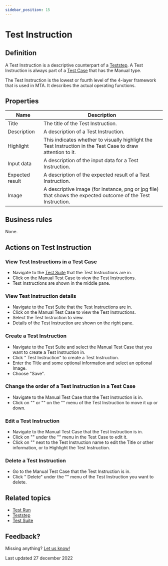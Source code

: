 ```yaml
---
sidebar_position: 15
---
```



# Test Instruction


## Definition

A Test Instruction is a descriptive counterpart of a [Teststep](teststep). A Test Instruction is always part of a [Test Case](test-case) that has the Manual type.

The Test Instruction is the lowest or fourth level of the 4-layer framework that is used in MTA. It describes the actual operating functions. 

## Properties
| Name            | Description                                                                                                  |
| --------------- | ------------------------------------------------------------------------------------------------------------ |
| Title           | The title of the Test Instruction.                                                                           |
| Description     | A description of a Test Instruction.                                                                         |
| Highlight       | This indicates whether to visually highlight the Test Instruction in the Test Case to draw attention to it.  |
| Input data      | A description of the input data for a Test Instruction.                                                      |
| Expected result | A description of the expected result of a Test Instruction.                                                  |
| Image           | A descriptive image (for instance, png or jpg file) that shows the expected outcome of the Test Instruction. |

## Business rules

None.

## Actions on Test Instruction

### View Test Instructions in a Test Case
- Navigate to the [Test Suite](test-suite) that the Test Instructions are in.
- Click on the Manual Test Case to view the Test Instructions.
- Test Instructions are shown in the middle pane.

### View Test Instruction details
- Navigate to the Test Suite that the Test Instructions are in.
- Click on the Manual Test Case to view the Test Instructions.
- Select the Test Instruction to view.
- Details of the Test Instruction are shown on the right pane.

### Create a Test Instruction 
- Navigate to the Test Suite and select the Manual Test Case that you want to create a Test Instruction in.
- Click "<i class="fal fa-info-circle"></i> Test Instruction" to create a Test Instruction.
- Enter the Title and some optional information and select an optional Image.
- Choose "Save".

### Change the order of a Test Instruction in a Test Case
- Navigate to the Manual Test Case that the Test Instruction is in.
- Click on "<i class="fas fa-arrow-up"></i>" or "<i class="fas fa-arrow-down"></i>" on the "<i class="fas fa-ellipsis"></i>" menu of the Test Instruction to move it up or down.

### Edit a Test Instruction
- Navigate to the Manual Test Case that the Test Instruction is in.
- Click on "<i class="fa fa-pencil"></i>" under the "<i class="fas fa-ellipsis"></i>" menu in the Test Case to edit it.
- Click on "<i class="fa fa-pencil"></i>" next to the Test Instruction name to edit the Title or other information, or to Highlight the Test Instruction.

### Delete a Test Instruction
- Go to the Manual Test Case that the Test Instruction is in.
- Click "<i class="fas fa-trash-alt"></i> Delete" under the "<i class="fas fa-ellipsis"></i>" menu of the Test Instruction you want to delete.

## Related topics
- [Test Run](test-run)
- [Teststep](teststep)
- [Test Suite](test-suite)

## Feedback?
Missing anything? [Let us know!](mailto:support@menditect.com)

Last updated 27 december 2022